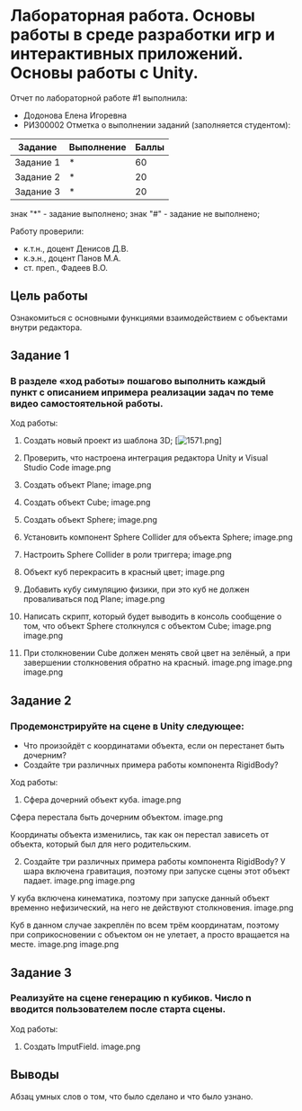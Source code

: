 # Лабораторная работа. Основы работы в среде разработки игр и интерактивных приложений. Основы работы c Unity.
Отчет по лабораторной работе #1 выполнила:
- Додонова Елена Игоревна
- РИ300002
Отметка о выполнении заданий (заполняется студентом):

| Задание | Выполнение | Баллы |
| ------ | ------ | ------ |
| Задание 1 | * | 60 |
| Задание 2 | * | 20 |
| Задание 3 | * | 20 |

знак "*" - задание выполнено; знак "#" - задание не выполнено;

Работу проверили:
- к.т.н., доцент Денисов Д.В.
- к.э.н., доцент Панов М.А.
- ст. преп., Фадеев В.О.

## Цель работы
Ознакомиться с основными функциями взаимодействием с объектами внутри редактора.

## Задание 1
### В разделе «ход работы» пошагово выполнить каждый пункт с описанием ипримера реализации задач по теме видео самостоятельной работы.
Ход работы:
1) Создать новый проект из шаблона 3D; 
[![1571.png](https://i.postimg.cc/NMBbSQBD/1571.png)]

2) Проверить, что настроена интеграция редактора Unity и Visual Studio Code
image.png

3) Создать объект Plane;
image.png

4) Создать объект Cube;
image.png

5) Создать объект Sphere;
image.png

6) Установить компонент Sphere Collider для объекта Sphere;
image.png

7) Настроить Sphere Collider в роли триггера;
image.png

8) Объект куб перекрасить в красный цвет;
image.png

9) Добавить кубу симуляцию физики, при это куб не должен проваливаться под Plane;
image.png

10) Написать скрипт, который будет выводить в консоль сообщение о том,
что объект Sphere столкнулся с объектом Cube;
image.png
image.png

11) При столкновении Cube должен менять свой цвет на зелёный, а при
завершении столкновения обратно на красный.
image.png
image.png
image.png

## Задание 2
### Продемонстрируйте на сцене в Unity следующее:
- Что произойдёт с координатами объекта, если он перестанет быть
дочерним?
- Создайте три различных примера работы компонента RigidBody?

Ход работы:
1) Сфера дочерний объект куба.
image.png

Сфера перестала быть дочерним объектом.
image.png

Координаты объекта изменились, так как он перестал зависеть от объекта, который был для него родительским.


2) Создайте три различных примера работы компонента RigidBody?
У шара включена гравитация, поэтому при запуске сцены этот объект падает.
image.png
image.png

У куба включена кинематика, поэтому при запуске данный объект временно нефизический, на него не действуют столкновения.
image.png

Куб в данном случае закреплён по всем трём координатам, поэтому при соприкосновении с объектом он не улетает, а просто вращается на месте.
image.png
image.png

## Задание 3
### Реализуйте на сцене генерацию n кубиков. Число n вводится пользователем после старта сцены.
 Ход работы:
 1) Создать ImputField.
 image.png






## Выводы

Абзац умных слов о том, что было сделано и что было узнано.

